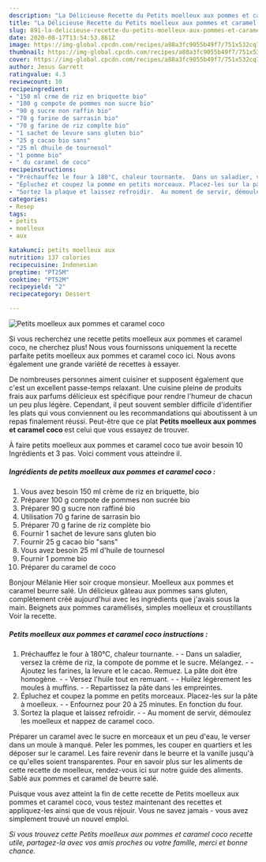 ```yaml
---
description: "La Délicieuse Recette du Petits moelleux aux pommes et caramel coco"
title: "La Délicieuse Recette du Petits moelleux aux pommes et caramel coco"
slug: 891-la-delicieuse-recette-du-petits-moelleux-aux-pommes-et-caramel-coco
date: 2020-08-17T13:54:53.861Z
image: https://img-global.cpcdn.com/recipes/a88a3fc9055b49f7/751x532cq70/petits-moelleux-aux-pommes-et-caramel-coco-photo-principale-de-la-recette.jpg
thumbnail: https://img-global.cpcdn.com/recipes/a88a3fc9055b49f7/751x532cq70/petits-moelleux-aux-pommes-et-caramel-coco-photo-principale-de-la-recette.jpg
cover: https://img-global.cpcdn.com/recipes/a88a3fc9055b49f7/751x532cq70/petits-moelleux-aux-pommes-et-caramel-coco-photo-principale-de-la-recette.jpg
author: Jesus Garrett
ratingvalue: 4.3
reviewcount: 10
recipeingredient:
- "150 ml crme de riz en briquette bio"
- "100 g compote de pommes non sucre bio"
- "90 g sucre non raffin bio"
- "70 g farine de sarrasin bio"
- "70 g farine de riz complte bio"
- "1 sachet de levure sans gluten bio"
- "25 g cacao bio sans"
- "25 ml dhuile de tournesol"
- "1 pomme bio"
- " du caramel de coco"
recipeinstructions:
- "Préchauffez le four à 180°C, chaleur tournante.  Dans un saladier, versez la crème de riz, la compote de pomme et le sucre. Mélangez.   Ajoutez les farines, la levure et le cacao. Remuez. La pâte doit être homogène.  Versez l&#39;huile tout en remuant.  Huilez légèrement les moules à muffins.  Repartissez la pâte dans les empreintes."
- "Épluchez et coupez la pomme en petits morceaux. Placez-les sur la pâte à moelleux.  Enfournez pour 20 à 25 minutes. En fonction du four."
- "Sortez la plaque et laissez refroidir.  Au moment de servir, démoulez les moelleux et nappez de caramel coco."
categories:
- Resep
tags:
- petits
- moelleux
- aux

katakunci: petits moelleux aux 
nutrition: 137 calories
recipecuisine: Indonesian
preptime: "PT25M"
cooktime: "PT52M"
recipeyield: "2"
recipecategory: Dessert

---
```



![Petits moelleux aux pommes et caramel coco](https://img-global.cpcdn.com/recipes/a88a3fc9055b49f7/751x532cq70/petits-moelleux-aux-pommes-et-caramel-coco-photo-principale-de-la-recette.jpg)

Si vous recherchez une recette petits moelleux aux pommes et caramel coco, ne cherchez plus! Nous vous fournissons uniquement la recette parfaite petits moelleux aux pommes et caramel coco ici. Nous avons également une grande variété de recettes à essayer.

De nombreuses personnes aiment cuisiner et supposent également que c'est un excellent passe-temps relaxant. Une cuisine pleine de produits frais aux parfums délicieux est spécifique pour rendre l'humeur de chacun un peu plus légère. Cependant, il peut souvent sembler difficile d'identifier les plats qui vous conviennent ou les recommandations qui aboutissent à un repas finalement réussi. Peut-être que ce plat <strong> Petits moelleux aux pommes et caramel coco </strong> est celui que vous essayez de trouver.

<!--inarticleads1-->

À faire petits moelleux aux pommes et caramel coco tue avoir besoin 10 Ingrédients et 3 pas. Voici comment vous atteindre il.

##### Ingrédients de petits moelleux aux pommes et caramel coco :

1. Vous avez besoin 150 ml crème de riz en briquette, bio
1. Préparer 100 g compote de pommes non sucrée bio
1. Préparer 90 g sucre non raffiné bio
1. Utilisation 70 g farine de sarrasin bio
1. Préparer 70 g farine de riz complète bio
1. Fournir 1 sachet de levure sans gluten bio
1. Fournir 25 g cacao bio &#34;sans&#34;
1. Vous avez besoin 25 ml d&#39;huile de tournesol
1. Fournir 1 pomme bio
1. Préparer  du caramel de coco


Bonjour Mélanie Hier soir croque monsieur. Moelleux aux pommes et caramel beurre salé. Un délicieux gâteau aux pommes sans gluten, complètement créé aujourd&#39;hui avec les ingrédients que j&#39;avais sous la main. Beignets aux pommes caramélisés, simples moelleux et croustillants Voir la recette. 

<!--inarticleads2-->

##### Petits moelleux aux pommes et caramel coco instructions :

1. Préchauffez le four à 180°C, chaleur tournante. -  - Dans un saladier, versez la crème de riz, la compote de pomme et le sucre. Mélangez.  -  - Ajoutez les farines, la levure et le cacao. Remuez. La pâte doit être homogène. -  - Versez l&#39;huile tout en remuant. -  - Huilez légèrement les moules à muffins. -  - Repartissez la pâte dans les empreintes.
1. Épluchez et coupez la pomme en petits morceaux. Placez-les sur la pâte à moelleux. -  - Enfournez pour 20 à 25 minutes. En fonction du four.
1. Sortez la plaque et laissez refroidir. -  - Au moment de servir, démoulez les moelleux et nappez de caramel coco.


Préparer un caramel avec le sucre en morceaux et un peu d&#39;eau, le verser dans un moule à manqué. Peler les pommes, les couper en quartiers et les déposer sur le caramel. Les faire revenir dans le beurre et la vanille jusqu&#39;à ce qu&#39;elles soient transparentes. Pour en savoir plus sur les aliments de cette recette de moelleux, rendez-vous ici sur notre guide des aliments. Sablé aux pommes et caramel de beurre salé. 

<!--inarticleads1-->

<p>
Puisque vous avez atteint la fin de cette recette de Petits moelleux aux pommes et caramel coco, vous testez maintenant des recettes et appliquez-les ainsi que de vous réjouir. Vous ne savez jamais - vous avez simplement trouvé un nouvel emploi.
</p>

<p>
<i>Si vous trouvez cette Petits moelleux aux pommes et caramel coco recette utile, partagez-la avec vos amis proches ou votre famille, merci et bonne chance.</i>
</p>
